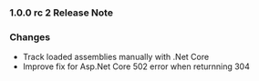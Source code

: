 ﻿### 1.0.0 rc 2 Release Note

### Changes

- Track loaded assemblies manually with .Net Core
- Improve fix for Asp.Net Core 502 error when returnning 304
